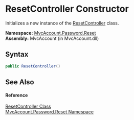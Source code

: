 ResetController Constructor
===========================
Initializes a new instance of the [ResetController][1] class.

**Namespace:** [MvcAccount.Password.Reset][2]  
**Assembly:** MvcAccount (in MvcAccount.dll)

Syntax
------

```csharp
public ResetController()
```


See Also
--------

#### Reference
[ResetController Class][1]  
[MvcAccount.Password.Reset Namespace][2]  

[1]: README.md
[2]: ../README.md